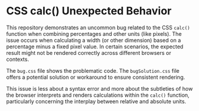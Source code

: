# CSS calc() Unexpected Behavior

This repository demonstrates an uncommon bug related to the CSS `calc()` function when combining percentages and other units (like pixels).  The issue occurs when calculating a width (or other dimension) based on a percentage minus a fixed pixel value.  In certain scenarios, the expected result might not be rendered correctly across different browsers or contexts.

The `bug.css` file shows the problematic code.  The `bugSolution.css` file offers a potential solution or workaround to ensure consistent rendering.

This issue is less about a syntax error and more about the subtleties of how the browser interprets and renders calculations within the `calc()` function, particularly concerning the interplay between relative and absolute units.